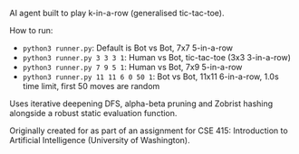 AI agent built to play k-in-a-row (generalised tic-tac-toe).

How to run:
* `python3 runner.py`: Default is Bot vs Bot, 7x7 5-in-a-row
* `python3 runner.py 3 3 3 1`: Human vs Bot, tic-tac-toe (3x3 3-in-a-row)
* `python3 runner.py 7 9 5 1`: Human vs Bot, 7x9 5-in-a-row
* `python3 runner.py 11 11 6 0 50 1`: Bot vs Bot, 11x11 6-in-a-row, 1.0s time limit, first 50 moves are random

Uses iterative deepening DFS, alpha-beta pruning and Zobrist hashing alongside a robust static evaluation function.

Originally created for as part of an assignment for CSE 415: Introduction to Artificial Intelligence (University of Washington).
